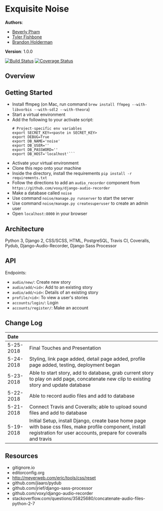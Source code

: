 # Exquisite Noise

**Authors**:
- [Beverly Pham](https://github.com/zarkle)
- [Tyler Fishbone](https://github.com/tyler-fishbone)
- [Brandon Holderman](https://github.com/brandonholderman)

**Version**: 1.0.0

[![Build Status](https://travis-ci.org/exquisite-noise/exquisite-noise.svg?branch=master)](https://travis-ci.org/exquisite-noise/exquisite-noise) [![Coverage Status](https://coveralls.io/repos/github/exquisite-noise/exquisite-noise/badge.svg?branch=master)](https://coveralls.io/github/exquisite-noise/exquisite-noise?branch=master)

## Overview
<!-- Provide a high level overview of what this application is and why you are building it, beyond the fact that it's an assignment for a Code Fellows 401 class. (i.e. What's your problem domain?) -->

## Getting Started
<!-- What are the steps that a user must take in order to build this app on their own machine and get it running? -->
- Install ffmpeg (on Mac, run command `brew install ffmpeg --with-libvorbis --with-sdl2 --with-theora`)
- Start a virtual environment
- Add the following to your activate script:
    ```
    # Project-specific env variables
    export SECRET_KEY=<paste in SECRET_KEY>
    export DEBUG=True
    export DB_NAME='noise'
    export DB_USER=''
    export DB_PASSWORD=''
    export DB_HOST='localhost'```
- Activate your virtual environment
- Clone this repo onto your machine
- Inside the directory, install the requirements `pip install -r requirements.txt`
- Follow the directions to add an `audio_recorder` component from `https://github.com/voxy/django-audio-recorder`
- Make a database called `noise`
- Use command `noise/manage.py runserver` to start the server
- Use command `noise/manage.py createsuperuser` to create an admin user
- Open `localhost:8000` in your browser

## Architecture
<!-- Provide a detailed description of the application design. What technologies (languages, libraries, etc) you're using, and any other relevant design information. This is also an area which you can include any visuals; flow charts, example usage gifs, screen captures, etc.-->
Python 3, Django 2, CSS/SCSS, HTML, PostgreSQL, Travis CI, Coveralls, Pydub, Django-Audio-Recorder, Django Sass Processor

## API
<!-- Provide detailed instructions for your applications usage. This should include any methods or endpoints available to the user/client/developer. Each section should be formatted to provide clear syntax for usage, example calls including input data requirements and options, and example responses or return values. -->
Endpoints:
- `audio/new/`: Create new story
- `audio/add/<id>`: Add to an existing story
- `audio/add/<id>`: Details of an existing story
- `profile/<id>`: To view a user's stories
- `accounts/login/`: Login
- `accounts/register/`: Make an account

## Change Log
| Date | |
|:--|:--|
| 5-25-2018 | Final Touches and Presentation |
| 5-24-2018 | Styling, link page added, detail page added, profile page added, testing, deployment began |
| 5-23-2018 | Able to start story, add to database, grab current story to play on add page, concatenate new clip to existing story and update database |
| 5-22-2018 | Able to record audio files and add to database |
| 5-21-2018 | Connect Travis and Coveralls; able to upload sound files and add to database |
| 5-19-2018 | Initial Setup, install Django, create base home page with base css files, make profile component, install registration for user accounts, prepare for coveralls and travis |

## Resources
- gitignore.io
- editorconfig.org
- http://meyerweb.com/eric/tools/css/reset
- github.com/jiaaro/pydub
- github.com/jrief/django-sass-processor
- github.com/voxy/django-audio-recorder
- stackoverflow.com/questions/35825680/concatenate-audio-files-python-2-7
